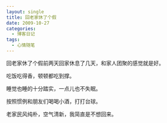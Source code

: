 ```yaml
---
layout: single
title: 回老家休了个假
date: 2009-10-27
categories:
  - 博客日记
tags:
  - 心情随笔
---
```


回老家休了个假前两天回家休息了几天，和家人团聚的感觉就是好。

吃饭吃得香，顿顿都吃到撑。

睡觉也睡的十分踏实，一点儿也不失眠。

按照惯例和朋友们喝喝小酒，打打台球。

老家民风纯朴，空气清新，我简直是不想回来。
